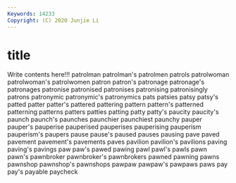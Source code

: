 ```yaml
---
Keywords: 14233
Copyright: (C) 2020 Junjie Li
---
```


# title

Write contents here!!!
patrolman 
patrolman's 
patrolmen 
patrols
patrolwoman 
patrolwoman's 
patrolwomen 
patron 
patron's 
patronage 
patronage's 
patronages 
patronise 
patronised
patronises 
patronising 
patronisingly 
patrons 
patronymic 
patronymic's 
patronymics 
pats 
patsies 
patsy
patsy's 
patted 
patter 
patter's 
pattered 
pattering 
pattern 
pattern's 
patterned 
patterning
patterns 
patters 
patties 
patting 
patty 
patty's 
paucity 
paucity's 
paunch 
paunch's
paunches 
paunchier 
paunchiest 
paunchy 
pauper 
pauper's 
pauperise 
pauperised 
pauperises 
pauperising
pauperism 
pauperism's 
paupers 
pause 
pause's 
paused 
pauses 
pausing 
pave 
paved
pavement 
pavement's 
pavements 
paves 
pavilion 
pavilion's 
pavilions 
paving 
paving's 
pavings
paw 
paw's 
pawed 
pawing 
pawl 
pawl's 
pawls 
pawn 
pawn's 
pawnbroker
pawnbroker's 
pawnbrokers 
pawned 
pawning 
pawns 
pawnshop 
pawnshop's 
pawnshops 
pawpaw 
pawpaw's
pawpaws 
paws 
pay 
pay's 
payable 
paycheck 
